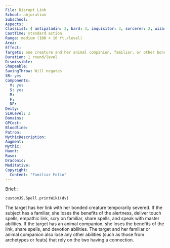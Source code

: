 ```yaml
---
File: Disrupt Link
School: abjuration
Subschool: 
Aspects: 
ClassList: { antipaladin: 2, bard: 3, inquisitor: 3, sorcerer: 2, wizard: 2, witch: 2 }
CastTime: standard action
Range: medium (100 + 10 ft./level)
Area: 
Effect: 
Targets: one creature and her animal companion, familiar, or other bonded creature (which may be no more than 30 ft. apart)
Duration: 1 round/level
Dismissible: 
Shapeable: 
SavingThrow: Will negates
SR: yes
Components:
  V: yes
  S: yes
  M: 
  F: 
  DF: 
Deity: 
SLALevel: 2
Domains: 
GPCost: 
Bloodline: 
Patron: 
MythicDescription: 
Augment: 
Mythic: 
Haunt: 
Ruse: 
Draconic: 
Meditative: 
Copyright:
  Content: "Familiar Folio"
---
```

Brief:: 

```dataviewjs
customJS.Spell.printWiki(dv)
```

The target has her link with her bonded creature temporarily severed. If the subject has a familiar, she loses the benefits of the alertness, deliver touch spells, empathic link, scry on familiar, share spells, and speak with master abilities. If the target has an animal companion, she loses the benefits of the link, share spells, and devotion abilities. The target and her familiar or animal companion also lose any other abilities (such as those from archetypes or feats) that rely on the two having a connection.
